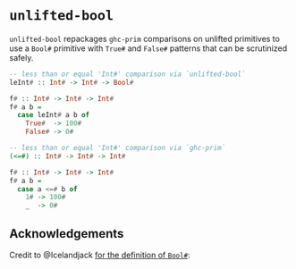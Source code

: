 
# `unlifted-bool`

`unlifted-bool` repackages `ghc-prim` comparisons on unlifted primitives to use a `Bool#` primitive with `True#` and `False#` patterns that can be scrutinized safely.

``` haskell
-- less than or equal 'Int#' comparison via `unlifted-bool`
leInt# :: Int# -> Int# -> Bool#

f# :: Int# -> Int# -> Int#
f# a b = 
  case leInt# a b of 
    True#  -> 100#
    False# -> 0#

-- less than or equal 'Int#' comparison via `ghc-prim` 
(<=#) :: Int# -> Int# -> Int#

f# :: Int# -> Int# -> Int#
f# a b =
  case a <=# b of 
    1# -> 100#
    _  -> 0#
```

## Acknowledgements

Credit to @Icelandjack [for the definition of `Bool#`](https://gitlab.haskell.org/ghc/ghc/-/wikis/unlifted-data-types):
